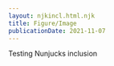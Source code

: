 ```yaml
---
layout: njkincl.html.njk
title: Figure/Image
publicationDate: 2021-11-07
---
```


Testing Nunjucks inclusion

